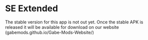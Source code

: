 # SE Extended

The stable version for this app is not out yet. Once the stable APK is released it will be available for download on our website (gabemods.github.io/Gabe-Mods-Website/)
